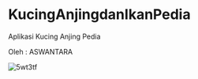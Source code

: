 # KucingAnjingdanIkanPedia

Aplikasi Kucing Anjing Pedia

Oleh :
ASWANTARA


![5wt3tf](https://user-images.githubusercontent.com/95531778/144837834-4afa5663-ec39-4d84-bb7d-a61b16f79f9e.gif)

